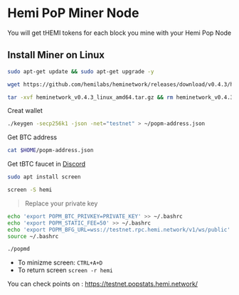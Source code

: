 # Hemi PoP Miner Node

You will get tHEMI tokens for each block you mine with your Hemi Pop Node

## Install Miner on Linux

```bash
sudo apt-get update && sudo apt-get upgrade -y
```
```bash
wget https://github.com/hemilabs/heminetwork/releases/download/v0.4.3/heminetwork_v0.4.3_linux_amd64.tar.gz
```
```bash
tar -xvf heminetwork_v0.4.3_linux_amd64.tar.gz && rm heminetwork_v0.4.3_linux_amd64.tar.gz && cd heminetwork_v0.4.3_linux_amd64
```

Creat wallet

```bash
./keygen -secp256k1 -json -net="testnet" > ~/popm-address.json
```

Get BTC address

```bash
cat $HOME/popm-address.json
```

Get tBTC faucet in [Discord](https://discord.gg/hemixyz)

```bash
sudo apt install screen
```

```bash
screen -S hemi
```

> Replace your private key

```bash
echo 'export POPM_BTC_PRIVKEY=PRIVATE_KEY' >> ~/.bashrc
echo 'export POPM_STATIC_FEE=50' >> ~/.bashrc
echo 'export POPM_BFG_URL=wss://testnet.rpc.hemi.network/v1/ws/public' >> ~/.bashrc
source ~/.bashrc
```

```bash
./popmd
```

- To minizme screen: `CTRL+A+D`
- To return screen `screen -r hemi`

You can check points on : https://testnet.popstats.hemi.network/
